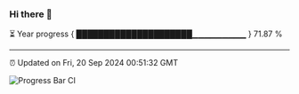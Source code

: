 ### Hi there 👋

⏳ Year progress { █████████████████████▁▁▁▁▁▁▁▁▁ } 71.87 %

---

⏰ Updated on Fri, 20 Sep 2024 00:51:32 GMT

![Progress Bar CI](https://github.com/code-lakshay/GitHub-Actions-Demo/workflows/Progress%20Bar%20CI/badge.svg)
